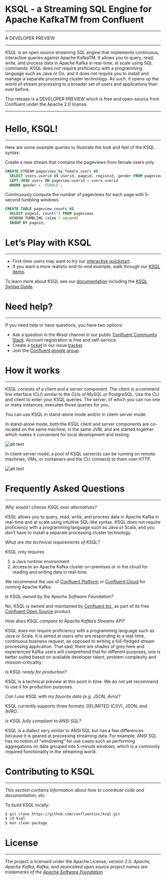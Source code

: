 # KSQL - a Streaming SQL Engine for Apache KafkaTM from Confluent
---

A DEVELOPER PREVIEW

---

KSQL is an open source streaming SQL engine that implements continuous, interactive queries against Apache KafkaTM. It allows you to query, read, write, and process data in Apache Kafka in real-time, at scale using SQL commands. KSQL does not require proficiency with a programming language such as Java or Go, and it does not require you to install and manage a separate processing cluster technology. As such, it opens up the world of stream processing to a broader set of users and applications than ever before.

This release is a DEVELOPER PREVIEW which is free and open-source from Confluent under the Apache 2.0 license.

---

# Hello, KSQL!
---
Here are some example queries to illustrate the look and feel of the KSQL syntax:

Create a new stream that contains the pageviews from female users only
```sql
CREATE STREAM pageviews_by_female_users AS
  SELECT users.userid AS userid, pageid, regionid, gender FROM pageviews
  LEFT JOIN users ON pageview.userid = users.userid
  WHERE gender = 'FEMALE';
```

Continuously compute the number of pageviews for each page with 5-second tumbling windows
```sql
CREATE TABLE pageview_counts AS
  SELECT pageid, count(*) FROM pageviews
  WINDOW TUMBLING (size 5 second)
  GROUP BY pageid;
```

# Let’s Play with KSQL
---

* First-time users may want to try our [interactive quickstart](https://github.com/confluentinc/ksql).
* If you want a more realistic end-to-end example, walk through our [KSQL demo](https://github.com/confluentinc/ksql).

To learn more about KSQL see our [documentation](https://github.com/confluentinc/ksql) including the [KSQL Syntax Guide](https://github.com/confluentinc/ksql).

# Need help?
---
If you need help or have questions, you have two options:
* Ask a question in the #ksql channel in our public [Confluent Community Slack](https://confluent.typeform.com/to/GxTHUD). Account registration is free and self-service.
* Create a [ticket](https://github.com/confluentinc/ksql) in our issue [tracker](https://github.com/confluentinc/ksql).
* Join the [Confluent google group](https://groups.google.com/forum/#!forum/confluent-platform).

# How it works
---
KSQL consists of a client and a server component. The client is a command line interface (CLI) similar to the CLIs of MySQL or PostgreSQL. Use the CLI and client to enter your KSQL queries. The server, of which you can run one or many instances, executes those queries for you.

You can use KSQL in stand-alone mode and/or in client-server mode.

In stand-alone mode, both the KSQL client and server components are co-located on the same machine, in the same JVM, and are started together which makes it convenient for local development and testing.

![alt text](https://user-images.githubusercontent.com/2977624/29090610-f4b11096-7c34-11e7-8a63-85c9ead22bc3.png)

In client-server mode, a pool of KSQL server(s) can be running on remote machines, VMs, or containers and the CLI connects to them over HTTP.

![alt text](https://user-images.githubusercontent.com/2977624/29090617-fab5e930-7c34-11e7-9eee-0554192854d5.png)

# Frequently Asked Questions
---
*Why would I choose KSQL over alternatives?*

KSQL allows you to query, read, write, and process data in Apache Kafka in real-time and at scale using intuitive SQL-like syntax. KSQL does not require proficiency with a programming language such as Java or Scala, and you don’t have to install a separate processing cluster technology.

*What are the technical requirements of KSQL?*

KSQL only requires 
1. a Java runtime environment
2. access to an Apache Kafka cluster on-premises or in the cloud for reading and writing data in real-time.

We recommend the use of [Confluent Platform](https://www.confluent.io/product/confluent-platform/) or [Confluent Cloud](https://www.confluent.io/confluent-cloud/) for running Apache Kafka.

*Is KSQL owned by the Apache Software Foundation?*

No, KSQL is owned and maintained by [Confluent Inc.](https://www.confluent.io/) as part of its free [Confluent Open Source](https://www.confluent.io/product/confluent-open-source/) product.

*How does KSQL compare to Apache Kafka’s Streams API?*

KSQL does not require proficiency with a programming language such as Java or Scala. It is aimed at users who are responding to a real-time, continuous business request, as opposed to writing a full-fledged stream processing application. That said, there are shades of grey here and experienced Kafka users will comprehend that for different purposes, one is better suited based on available developer talent, problem complexity and mission-criticality.

*Is KSQL ready for production?*

KSQL is a technical preview at this point in time.  We do not yet recommend to use it for production purposes.

*Can I use KSQL with my favorite data (e.g. JSON, Avro)?*

KSQL currently supports three formats: DELIMITED (CSV), JSON, and AVRO.

*Is KSQL fully compliant to ANSI SQL?*

KSQL is a dialect very similar to ANSI SQL but has a few differences because it is geared at processing streaming data. For example, ANSI SQL has no notion of “windowing” for use cases such as performing aggregations on data grouped into 5-minute windows, which is a commonly required functionality in the streaming world.

# Contributing to KSQL
---
*This section contains information about how to contribute code and documentation, etc.*

To build KSQL locally:

```sh
$ git clone https://github.com/confluentinc/ksql.git
$ cd ksql
$ mvn clean package
```

# License
---
The project is licensed under the Apache License, version 2.0.
*Apache, Apache Kafka, Kafka, and associated open source project names are trademarks of the [Apache Software Foundation](https://www.apache.org/)*


